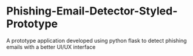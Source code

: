 # Phishing-Email-Detector-Styled-Prototype
A prototype application developed using python flask to detect phishing emails with a better UI/UX interface
